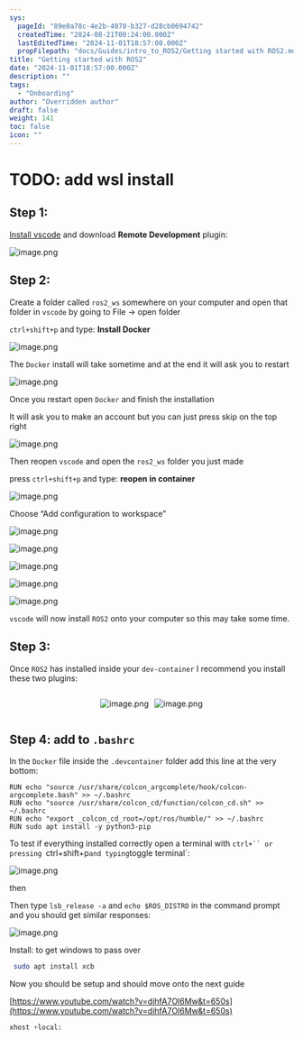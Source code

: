 ```yaml
---
sys:
  pageId: "89e0a78c-4e2b-4070-b327-d28cb0694742"
  createdTime: "2024-08-21T00:24:00.000Z"
  lastEditedTime: "2024-11-01T18:57:00.000Z"
  propFilepath: "docs/Guides/intro_to_ROS2/Getting started with ROS2.md"
title: "Getting started with ROS2"
date: "2024-11-01T18:57:00.000Z"
description: ""
tags:
  - "Onboarding"
author: "Overridden author"
draft: false
weight: 141
toc: false
icon: ""
---
```


# TODO: add wsl install

## Step 1:

[Install vscode](https://code.visualstudio.com/download) and download **Remote Development** plugin:

![image.png](https://prod-files-secure.s3.us-west-2.amazonaws.com/d518164a-d88e-44d1-a4ee-3adb3bd8bce0/efb52993-1881-4a40-b95e-6f020334f022/image.png?X-Amz-Algorithm=AWS4-HMAC-SHA256&X-Amz-Content-Sha256=UNSIGNED-PAYLOAD&X-Amz-Credential=ASIAZI2LB46656BKA4FC%2F20250417%2Fus-west-2%2Fs3%2Faws4_request&X-Amz-Date=20250417T032810Z&X-Amz-Expires=3600&X-Amz-Security-Token=IQoJb3JpZ2luX2VjEMv%2F%2F%2F%2F%2F%2F%2F%2F%2F%2FwEaCXVzLXdlc3QtMiJIMEYCIQCVVH2aHVlBjLHTWnfOoWT3%2FcAkCNVTpw%2FlcmSykAXoVgIhAKYCc2014XaWc7hhNz%2FFF2HslPNv5FVPgRTn8fBpcJEcKv8DCFQQABoMNjM3NDIzMTgzODA1Igz8qQHBoDSm%2FQHlX0Yq3AP7aOi35OxSIUbu4LTM0UX2%2FNCZOSnJozFewhTOanKYGuDqRTqdZHxVmgQvZquz3768gWDS5muuDKq2jmclf%2FWJa6OZ2%2BkfVyz3YiioBS0QeCetXCdY%2F7tLQroL8I7wk%2Br3CdtskTqer0oLF8Oq3csOHZzpCIo2ZwY1SvOzDo1qKo5zs%2BGL2%2B1smAAERTvvuJRBHLkMMNXDplcTJOalSRgVImQPtwZN3EUk09o4r0XoJPOVN16ErQLuCs7OvOGJMoWMSbawEG%2BSDHsJaCZweLoG0dhhlEsUzFofy3dA0srRrPeySnH2w0dVxgzHsHbDsEc7iz9ezqeUGAo72pBwBcV4oiQp1MJU6mbC%2BJQAvMb%2FhSOHwTRZvzoKWUt5SiARhyx%2Bq3z290L7GaO81QQwjICGyCL7gbRGLKtXB4zwiR3uE9fuU%2BBhDF%2BblLt06F5p4wu8HYnqrDcJgyyCTRWf6NvHptsvKXXipEbLmhivuzsjONUbqW7YFEKUDzpgBO6A8P%2BK2%2BWP%2BjVEWNHQWosLMnZWT7Cck5uKhZK2Es0GvsBWMzhDeeP3KJO%2BaQ1X%2BJyOe2HTUl0xpfIDa08XocD1oU9XPqAiER%2BtAwehyz5gJbWdeWOxDRQWTOFxNJgWlTD534HABjqkASnfHSIsGFu7bHaF0J27U76O8aOndda5BvXM2cP%2FYWCpgt0l%2B%2Frz7xL7%2BWsUxYLKqSyoWPWpI0wYfDkYk2fcG%2FCYBF5X706dY5wOhLHIvCo2krFEcqL568juBSIHQljwDCI9%2BVBnLY6hrwFHTx4y9ywZxVPFWzIP1K1YYYb8aotNZl4Yh6jUaTkWwRc%2FW7w2yXGlAd9ap8E2V0VtvpZO4IMH5849&X-Amz-Signature=f24fb708e5a59582b0cd5ab99976b99ac1e03a6d0943ca095819be8d7f47a87c&X-Amz-SignedHeaders=host&x-id=GetObject)

## Step 2:

Create a folder called `ros2_ws` somewhere on your computer and open that folder in `vscode` by going to File → open folder 

`ctrl+shift+p` and type: **Install Docker**

![image.png](https://prod-files-secure.s3.us-west-2.amazonaws.com/d518164a-d88e-44d1-a4ee-3adb3bd8bce0/2269dc0e-1cd5-47ff-bceb-c04ad9b2eab0/image.png?X-Amz-Algorithm=AWS4-HMAC-SHA256&X-Amz-Content-Sha256=UNSIGNED-PAYLOAD&X-Amz-Credential=ASIAZI2LB46656BKA4FC%2F20250417%2Fus-west-2%2Fs3%2Faws4_request&X-Amz-Date=20250417T032810Z&X-Amz-Expires=3600&X-Amz-Security-Token=IQoJb3JpZ2luX2VjEMv%2F%2F%2F%2F%2F%2F%2F%2F%2F%2FwEaCXVzLXdlc3QtMiJIMEYCIQCVVH2aHVlBjLHTWnfOoWT3%2FcAkCNVTpw%2FlcmSykAXoVgIhAKYCc2014XaWc7hhNz%2FFF2HslPNv5FVPgRTn8fBpcJEcKv8DCFQQABoMNjM3NDIzMTgzODA1Igz8qQHBoDSm%2FQHlX0Yq3AP7aOi35OxSIUbu4LTM0UX2%2FNCZOSnJozFewhTOanKYGuDqRTqdZHxVmgQvZquz3768gWDS5muuDKq2jmclf%2FWJa6OZ2%2BkfVyz3YiioBS0QeCetXCdY%2F7tLQroL8I7wk%2Br3CdtskTqer0oLF8Oq3csOHZzpCIo2ZwY1SvOzDo1qKo5zs%2BGL2%2B1smAAERTvvuJRBHLkMMNXDplcTJOalSRgVImQPtwZN3EUk09o4r0XoJPOVN16ErQLuCs7OvOGJMoWMSbawEG%2BSDHsJaCZweLoG0dhhlEsUzFofy3dA0srRrPeySnH2w0dVxgzHsHbDsEc7iz9ezqeUGAo72pBwBcV4oiQp1MJU6mbC%2BJQAvMb%2FhSOHwTRZvzoKWUt5SiARhyx%2Bq3z290L7GaO81QQwjICGyCL7gbRGLKtXB4zwiR3uE9fuU%2BBhDF%2BblLt06F5p4wu8HYnqrDcJgyyCTRWf6NvHptsvKXXipEbLmhivuzsjONUbqW7YFEKUDzpgBO6A8P%2BK2%2BWP%2BjVEWNHQWosLMnZWT7Cck5uKhZK2Es0GvsBWMzhDeeP3KJO%2BaQ1X%2BJyOe2HTUl0xpfIDa08XocD1oU9XPqAiER%2BtAwehyz5gJbWdeWOxDRQWTOFxNJgWlTD534HABjqkASnfHSIsGFu7bHaF0J27U76O8aOndda5BvXM2cP%2FYWCpgt0l%2B%2Frz7xL7%2BWsUxYLKqSyoWPWpI0wYfDkYk2fcG%2FCYBF5X706dY5wOhLHIvCo2krFEcqL568juBSIHQljwDCI9%2BVBnLY6hrwFHTx4y9ywZxVPFWzIP1K1YYYb8aotNZl4Yh6jUaTkWwRc%2FW7w2yXGlAd9ap8E2V0VtvpZO4IMH5849&X-Amz-Signature=a30b9b51fbb39fe4f73bfc820d15e209f2baf3918b45a72e3296ca99d0baac70&X-Amz-SignedHeaders=host&x-id=GetObject)

The `Docker` install will take sometime and at the end it will ask you to restart

![image.png](https://prod-files-secure.s3.us-west-2.amazonaws.com/d518164a-d88e-44d1-a4ee-3adb3bd8bce0/ed233f78-be33-4b1f-b89c-9c346c0e961e/image.png?X-Amz-Algorithm=AWS4-HMAC-SHA256&X-Amz-Content-Sha256=UNSIGNED-PAYLOAD&X-Amz-Credential=ASIAZI2LB46656BKA4FC%2F20250417%2Fus-west-2%2Fs3%2Faws4_request&X-Amz-Date=20250417T032810Z&X-Amz-Expires=3600&X-Amz-Security-Token=IQoJb3JpZ2luX2VjEMv%2F%2F%2F%2F%2F%2F%2F%2F%2F%2FwEaCXVzLXdlc3QtMiJIMEYCIQCVVH2aHVlBjLHTWnfOoWT3%2FcAkCNVTpw%2FlcmSykAXoVgIhAKYCc2014XaWc7hhNz%2FFF2HslPNv5FVPgRTn8fBpcJEcKv8DCFQQABoMNjM3NDIzMTgzODA1Igz8qQHBoDSm%2FQHlX0Yq3AP7aOi35OxSIUbu4LTM0UX2%2FNCZOSnJozFewhTOanKYGuDqRTqdZHxVmgQvZquz3768gWDS5muuDKq2jmclf%2FWJa6OZ2%2BkfVyz3YiioBS0QeCetXCdY%2F7tLQroL8I7wk%2Br3CdtskTqer0oLF8Oq3csOHZzpCIo2ZwY1SvOzDo1qKo5zs%2BGL2%2B1smAAERTvvuJRBHLkMMNXDplcTJOalSRgVImQPtwZN3EUk09o4r0XoJPOVN16ErQLuCs7OvOGJMoWMSbawEG%2BSDHsJaCZweLoG0dhhlEsUzFofy3dA0srRrPeySnH2w0dVxgzHsHbDsEc7iz9ezqeUGAo72pBwBcV4oiQp1MJU6mbC%2BJQAvMb%2FhSOHwTRZvzoKWUt5SiARhyx%2Bq3z290L7GaO81QQwjICGyCL7gbRGLKtXB4zwiR3uE9fuU%2BBhDF%2BblLt06F5p4wu8HYnqrDcJgyyCTRWf6NvHptsvKXXipEbLmhivuzsjONUbqW7YFEKUDzpgBO6A8P%2BK2%2BWP%2BjVEWNHQWosLMnZWT7Cck5uKhZK2Es0GvsBWMzhDeeP3KJO%2BaQ1X%2BJyOe2HTUl0xpfIDa08XocD1oU9XPqAiER%2BtAwehyz5gJbWdeWOxDRQWTOFxNJgWlTD534HABjqkASnfHSIsGFu7bHaF0J27U76O8aOndda5BvXM2cP%2FYWCpgt0l%2B%2Frz7xL7%2BWsUxYLKqSyoWPWpI0wYfDkYk2fcG%2FCYBF5X706dY5wOhLHIvCo2krFEcqL568juBSIHQljwDCI9%2BVBnLY6hrwFHTx4y9ywZxVPFWzIP1K1YYYb8aotNZl4Yh6jUaTkWwRc%2FW7w2yXGlAd9ap8E2V0VtvpZO4IMH5849&X-Amz-Signature=cdac25430add54c48996e2234f584b9d7d4184b3bfb8f19c2e8d5f2812cd2156&X-Amz-SignedHeaders=host&x-id=GetObject)

Once you restart open `Docker` and finish the installation

It will ask you to make an account but you can just press skip on the top right

![image.png](https://prod-files-secure.s3.us-west-2.amazonaws.com/d518164a-d88e-44d1-a4ee-3adb3bd8bce0/21010ad9-1659-4fd9-9f59-9932a09b2a3d/image.png?X-Amz-Algorithm=AWS4-HMAC-SHA256&X-Amz-Content-Sha256=UNSIGNED-PAYLOAD&X-Amz-Credential=ASIAZI2LB46656BKA4FC%2F20250417%2Fus-west-2%2Fs3%2Faws4_request&X-Amz-Date=20250417T032810Z&X-Amz-Expires=3600&X-Amz-Security-Token=IQoJb3JpZ2luX2VjEMv%2F%2F%2F%2F%2F%2F%2F%2F%2F%2FwEaCXVzLXdlc3QtMiJIMEYCIQCVVH2aHVlBjLHTWnfOoWT3%2FcAkCNVTpw%2FlcmSykAXoVgIhAKYCc2014XaWc7hhNz%2FFF2HslPNv5FVPgRTn8fBpcJEcKv8DCFQQABoMNjM3NDIzMTgzODA1Igz8qQHBoDSm%2FQHlX0Yq3AP7aOi35OxSIUbu4LTM0UX2%2FNCZOSnJozFewhTOanKYGuDqRTqdZHxVmgQvZquz3768gWDS5muuDKq2jmclf%2FWJa6OZ2%2BkfVyz3YiioBS0QeCetXCdY%2F7tLQroL8I7wk%2Br3CdtskTqer0oLF8Oq3csOHZzpCIo2ZwY1SvOzDo1qKo5zs%2BGL2%2B1smAAERTvvuJRBHLkMMNXDplcTJOalSRgVImQPtwZN3EUk09o4r0XoJPOVN16ErQLuCs7OvOGJMoWMSbawEG%2BSDHsJaCZweLoG0dhhlEsUzFofy3dA0srRrPeySnH2w0dVxgzHsHbDsEc7iz9ezqeUGAo72pBwBcV4oiQp1MJU6mbC%2BJQAvMb%2FhSOHwTRZvzoKWUt5SiARhyx%2Bq3z290L7GaO81QQwjICGyCL7gbRGLKtXB4zwiR3uE9fuU%2BBhDF%2BblLt06F5p4wu8HYnqrDcJgyyCTRWf6NvHptsvKXXipEbLmhivuzsjONUbqW7YFEKUDzpgBO6A8P%2BK2%2BWP%2BjVEWNHQWosLMnZWT7Cck5uKhZK2Es0GvsBWMzhDeeP3KJO%2BaQ1X%2BJyOe2HTUl0xpfIDa08XocD1oU9XPqAiER%2BtAwehyz5gJbWdeWOxDRQWTOFxNJgWlTD534HABjqkASnfHSIsGFu7bHaF0J27U76O8aOndda5BvXM2cP%2FYWCpgt0l%2B%2Frz7xL7%2BWsUxYLKqSyoWPWpI0wYfDkYk2fcG%2FCYBF5X706dY5wOhLHIvCo2krFEcqL568juBSIHQljwDCI9%2BVBnLY6hrwFHTx4y9ywZxVPFWzIP1K1YYYb8aotNZl4Yh6jUaTkWwRc%2FW7w2yXGlAd9ap8E2V0VtvpZO4IMH5849&X-Amz-Signature=e38e8c87d3b0b04a7b02485e4bd2bdfafe2130995f57d4304ce197bee8082c68&X-Amz-SignedHeaders=host&x-id=GetObject)

Then reopen `vscode` and open the `ros2_ws` folder you just made

press `ctrl+shift+p` and type: **reopen in container**

![image.png](https://prod-files-secure.s3.us-west-2.amazonaws.com/d518164a-d88e-44d1-a4ee-3adb3bd8bce0/4e93b8c2-41ad-488c-8095-c74205196118/image.png?X-Amz-Algorithm=AWS4-HMAC-SHA256&X-Amz-Content-Sha256=UNSIGNED-PAYLOAD&X-Amz-Credential=ASIAZI2LB46656BKA4FC%2F20250417%2Fus-west-2%2Fs3%2Faws4_request&X-Amz-Date=20250417T032810Z&X-Amz-Expires=3600&X-Amz-Security-Token=IQoJb3JpZ2luX2VjEMv%2F%2F%2F%2F%2F%2F%2F%2F%2F%2FwEaCXVzLXdlc3QtMiJIMEYCIQCVVH2aHVlBjLHTWnfOoWT3%2FcAkCNVTpw%2FlcmSykAXoVgIhAKYCc2014XaWc7hhNz%2FFF2HslPNv5FVPgRTn8fBpcJEcKv8DCFQQABoMNjM3NDIzMTgzODA1Igz8qQHBoDSm%2FQHlX0Yq3AP7aOi35OxSIUbu4LTM0UX2%2FNCZOSnJozFewhTOanKYGuDqRTqdZHxVmgQvZquz3768gWDS5muuDKq2jmclf%2FWJa6OZ2%2BkfVyz3YiioBS0QeCetXCdY%2F7tLQroL8I7wk%2Br3CdtskTqer0oLF8Oq3csOHZzpCIo2ZwY1SvOzDo1qKo5zs%2BGL2%2B1smAAERTvvuJRBHLkMMNXDplcTJOalSRgVImQPtwZN3EUk09o4r0XoJPOVN16ErQLuCs7OvOGJMoWMSbawEG%2BSDHsJaCZweLoG0dhhlEsUzFofy3dA0srRrPeySnH2w0dVxgzHsHbDsEc7iz9ezqeUGAo72pBwBcV4oiQp1MJU6mbC%2BJQAvMb%2FhSOHwTRZvzoKWUt5SiARhyx%2Bq3z290L7GaO81QQwjICGyCL7gbRGLKtXB4zwiR3uE9fuU%2BBhDF%2BblLt06F5p4wu8HYnqrDcJgyyCTRWf6NvHptsvKXXipEbLmhivuzsjONUbqW7YFEKUDzpgBO6A8P%2BK2%2BWP%2BjVEWNHQWosLMnZWT7Cck5uKhZK2Es0GvsBWMzhDeeP3KJO%2BaQ1X%2BJyOe2HTUl0xpfIDa08XocD1oU9XPqAiER%2BtAwehyz5gJbWdeWOxDRQWTOFxNJgWlTD534HABjqkASnfHSIsGFu7bHaF0J27U76O8aOndda5BvXM2cP%2FYWCpgt0l%2B%2Frz7xL7%2BWsUxYLKqSyoWPWpI0wYfDkYk2fcG%2FCYBF5X706dY5wOhLHIvCo2krFEcqL568juBSIHQljwDCI9%2BVBnLY6hrwFHTx4y9ywZxVPFWzIP1K1YYYb8aotNZl4Yh6jUaTkWwRc%2FW7w2yXGlAd9ap8E2V0VtvpZO4IMH5849&X-Amz-Signature=8dc65f393b9775a1325ca6c613404d46d7d08a160915901d7116848661708d51&X-Amz-SignedHeaders=host&x-id=GetObject)

Choose “Add configuration to workspace”

![image.png](https://prod-files-secure.s3.us-west-2.amazonaws.com/d518164a-d88e-44d1-a4ee-3adb3bd8bce0/9560b282-5060-4989-ba37-97e7b2c22476/image.png?X-Amz-Algorithm=AWS4-HMAC-SHA256&X-Amz-Content-Sha256=UNSIGNED-PAYLOAD&X-Amz-Credential=ASIAZI2LB46656BKA4FC%2F20250417%2Fus-west-2%2Fs3%2Faws4_request&X-Amz-Date=20250417T032810Z&X-Amz-Expires=3600&X-Amz-Security-Token=IQoJb3JpZ2luX2VjEMv%2F%2F%2F%2F%2F%2F%2F%2F%2F%2FwEaCXVzLXdlc3QtMiJIMEYCIQCVVH2aHVlBjLHTWnfOoWT3%2FcAkCNVTpw%2FlcmSykAXoVgIhAKYCc2014XaWc7hhNz%2FFF2HslPNv5FVPgRTn8fBpcJEcKv8DCFQQABoMNjM3NDIzMTgzODA1Igz8qQHBoDSm%2FQHlX0Yq3AP7aOi35OxSIUbu4LTM0UX2%2FNCZOSnJozFewhTOanKYGuDqRTqdZHxVmgQvZquz3768gWDS5muuDKq2jmclf%2FWJa6OZ2%2BkfVyz3YiioBS0QeCetXCdY%2F7tLQroL8I7wk%2Br3CdtskTqer0oLF8Oq3csOHZzpCIo2ZwY1SvOzDo1qKo5zs%2BGL2%2B1smAAERTvvuJRBHLkMMNXDplcTJOalSRgVImQPtwZN3EUk09o4r0XoJPOVN16ErQLuCs7OvOGJMoWMSbawEG%2BSDHsJaCZweLoG0dhhlEsUzFofy3dA0srRrPeySnH2w0dVxgzHsHbDsEc7iz9ezqeUGAo72pBwBcV4oiQp1MJU6mbC%2BJQAvMb%2FhSOHwTRZvzoKWUt5SiARhyx%2Bq3z290L7GaO81QQwjICGyCL7gbRGLKtXB4zwiR3uE9fuU%2BBhDF%2BblLt06F5p4wu8HYnqrDcJgyyCTRWf6NvHptsvKXXipEbLmhivuzsjONUbqW7YFEKUDzpgBO6A8P%2BK2%2BWP%2BjVEWNHQWosLMnZWT7Cck5uKhZK2Es0GvsBWMzhDeeP3KJO%2BaQ1X%2BJyOe2HTUl0xpfIDa08XocD1oU9XPqAiER%2BtAwehyz5gJbWdeWOxDRQWTOFxNJgWlTD534HABjqkASnfHSIsGFu7bHaF0J27U76O8aOndda5BvXM2cP%2FYWCpgt0l%2B%2Frz7xL7%2BWsUxYLKqSyoWPWpI0wYfDkYk2fcG%2FCYBF5X706dY5wOhLHIvCo2krFEcqL568juBSIHQljwDCI9%2BVBnLY6hrwFHTx4y9ywZxVPFWzIP1K1YYYb8aotNZl4Yh6jUaTkWwRc%2FW7w2yXGlAd9ap8E2V0VtvpZO4IMH5849&X-Amz-Signature=83df6c649716298ef125245317add5ec9b1d684a488730184941f5d6bcc4a7af&X-Amz-SignedHeaders=host&x-id=GetObject)

![image.png](https://prod-files-secure.s3.us-west-2.amazonaws.com/d518164a-d88e-44d1-a4ee-3adb3bd8bce0/2ee63f81-886b-48e8-a553-dc6e5eac99e4/image.png?X-Amz-Algorithm=AWS4-HMAC-SHA256&X-Amz-Content-Sha256=UNSIGNED-PAYLOAD&X-Amz-Credential=ASIAZI2LB46656BKA4FC%2F20250417%2Fus-west-2%2Fs3%2Faws4_request&X-Amz-Date=20250417T032810Z&X-Amz-Expires=3600&X-Amz-Security-Token=IQoJb3JpZ2luX2VjEMv%2F%2F%2F%2F%2F%2F%2F%2F%2F%2FwEaCXVzLXdlc3QtMiJIMEYCIQCVVH2aHVlBjLHTWnfOoWT3%2FcAkCNVTpw%2FlcmSykAXoVgIhAKYCc2014XaWc7hhNz%2FFF2HslPNv5FVPgRTn8fBpcJEcKv8DCFQQABoMNjM3NDIzMTgzODA1Igz8qQHBoDSm%2FQHlX0Yq3AP7aOi35OxSIUbu4LTM0UX2%2FNCZOSnJozFewhTOanKYGuDqRTqdZHxVmgQvZquz3768gWDS5muuDKq2jmclf%2FWJa6OZ2%2BkfVyz3YiioBS0QeCetXCdY%2F7tLQroL8I7wk%2Br3CdtskTqer0oLF8Oq3csOHZzpCIo2ZwY1SvOzDo1qKo5zs%2BGL2%2B1smAAERTvvuJRBHLkMMNXDplcTJOalSRgVImQPtwZN3EUk09o4r0XoJPOVN16ErQLuCs7OvOGJMoWMSbawEG%2BSDHsJaCZweLoG0dhhlEsUzFofy3dA0srRrPeySnH2w0dVxgzHsHbDsEc7iz9ezqeUGAo72pBwBcV4oiQp1MJU6mbC%2BJQAvMb%2FhSOHwTRZvzoKWUt5SiARhyx%2Bq3z290L7GaO81QQwjICGyCL7gbRGLKtXB4zwiR3uE9fuU%2BBhDF%2BblLt06F5p4wu8HYnqrDcJgyyCTRWf6NvHptsvKXXipEbLmhivuzsjONUbqW7YFEKUDzpgBO6A8P%2BK2%2BWP%2BjVEWNHQWosLMnZWT7Cck5uKhZK2Es0GvsBWMzhDeeP3KJO%2BaQ1X%2BJyOe2HTUl0xpfIDa08XocD1oU9XPqAiER%2BtAwehyz5gJbWdeWOxDRQWTOFxNJgWlTD534HABjqkASnfHSIsGFu7bHaF0J27U76O8aOndda5BvXM2cP%2FYWCpgt0l%2B%2Frz7xL7%2BWsUxYLKqSyoWPWpI0wYfDkYk2fcG%2FCYBF5X706dY5wOhLHIvCo2krFEcqL568juBSIHQljwDCI9%2BVBnLY6hrwFHTx4y9ywZxVPFWzIP1K1YYYb8aotNZl4Yh6jUaTkWwRc%2FW7w2yXGlAd9ap8E2V0VtvpZO4IMH5849&X-Amz-Signature=b64062ffca1891cc54cbd9b13c958eaa67a946a0d2bed6d1e58044fa1233ffdd&X-Amz-SignedHeaders=host&x-id=GetObject)

![image.png](https://prod-files-secure.s3.us-west-2.amazonaws.com/d518164a-d88e-44d1-a4ee-3adb3bd8bce0/ae1580b2-b048-407e-aed9-b584224a7a04/image.png?X-Amz-Algorithm=AWS4-HMAC-SHA256&X-Amz-Content-Sha256=UNSIGNED-PAYLOAD&X-Amz-Credential=ASIAZI2LB46656BKA4FC%2F20250417%2Fus-west-2%2Fs3%2Faws4_request&X-Amz-Date=20250417T032810Z&X-Amz-Expires=3600&X-Amz-Security-Token=IQoJb3JpZ2luX2VjEMv%2F%2F%2F%2F%2F%2F%2F%2F%2F%2FwEaCXVzLXdlc3QtMiJIMEYCIQCVVH2aHVlBjLHTWnfOoWT3%2FcAkCNVTpw%2FlcmSykAXoVgIhAKYCc2014XaWc7hhNz%2FFF2HslPNv5FVPgRTn8fBpcJEcKv8DCFQQABoMNjM3NDIzMTgzODA1Igz8qQHBoDSm%2FQHlX0Yq3AP7aOi35OxSIUbu4LTM0UX2%2FNCZOSnJozFewhTOanKYGuDqRTqdZHxVmgQvZquz3768gWDS5muuDKq2jmclf%2FWJa6OZ2%2BkfVyz3YiioBS0QeCetXCdY%2F7tLQroL8I7wk%2Br3CdtskTqer0oLF8Oq3csOHZzpCIo2ZwY1SvOzDo1qKo5zs%2BGL2%2B1smAAERTvvuJRBHLkMMNXDplcTJOalSRgVImQPtwZN3EUk09o4r0XoJPOVN16ErQLuCs7OvOGJMoWMSbawEG%2BSDHsJaCZweLoG0dhhlEsUzFofy3dA0srRrPeySnH2w0dVxgzHsHbDsEc7iz9ezqeUGAo72pBwBcV4oiQp1MJU6mbC%2BJQAvMb%2FhSOHwTRZvzoKWUt5SiARhyx%2Bq3z290L7GaO81QQwjICGyCL7gbRGLKtXB4zwiR3uE9fuU%2BBhDF%2BblLt06F5p4wu8HYnqrDcJgyyCTRWf6NvHptsvKXXipEbLmhivuzsjONUbqW7YFEKUDzpgBO6A8P%2BK2%2BWP%2BjVEWNHQWosLMnZWT7Cck5uKhZK2Es0GvsBWMzhDeeP3KJO%2BaQ1X%2BJyOe2HTUl0xpfIDa08XocD1oU9XPqAiER%2BtAwehyz5gJbWdeWOxDRQWTOFxNJgWlTD534HABjqkASnfHSIsGFu7bHaF0J27U76O8aOndda5BvXM2cP%2FYWCpgt0l%2B%2Frz7xL7%2BWsUxYLKqSyoWPWpI0wYfDkYk2fcG%2FCYBF5X706dY5wOhLHIvCo2krFEcqL568juBSIHQljwDCI9%2BVBnLY6hrwFHTx4y9ywZxVPFWzIP1K1YYYb8aotNZl4Yh6jUaTkWwRc%2FW7w2yXGlAd9ap8E2V0VtvpZO4IMH5849&X-Amz-Signature=f8bc78f889d7625b2edbe383c6b14f46b1f89ea67600ffd6f63ed1374f6d1b76&X-Amz-SignedHeaders=host&x-id=GetObject)

![image.png](https://prod-files-secure.s3.us-west-2.amazonaws.com/d518164a-d88e-44d1-a4ee-3adb3bd8bce0/53255b28-f75e-430f-b9e3-c0ac8577e42b/image.png?X-Amz-Algorithm=AWS4-HMAC-SHA256&X-Amz-Content-Sha256=UNSIGNED-PAYLOAD&X-Amz-Credential=ASIAZI2LB46656BKA4FC%2F20250417%2Fus-west-2%2Fs3%2Faws4_request&X-Amz-Date=20250417T032810Z&X-Amz-Expires=3600&X-Amz-Security-Token=IQoJb3JpZ2luX2VjEMv%2F%2F%2F%2F%2F%2F%2F%2F%2F%2FwEaCXVzLXdlc3QtMiJIMEYCIQCVVH2aHVlBjLHTWnfOoWT3%2FcAkCNVTpw%2FlcmSykAXoVgIhAKYCc2014XaWc7hhNz%2FFF2HslPNv5FVPgRTn8fBpcJEcKv8DCFQQABoMNjM3NDIzMTgzODA1Igz8qQHBoDSm%2FQHlX0Yq3AP7aOi35OxSIUbu4LTM0UX2%2FNCZOSnJozFewhTOanKYGuDqRTqdZHxVmgQvZquz3768gWDS5muuDKq2jmclf%2FWJa6OZ2%2BkfVyz3YiioBS0QeCetXCdY%2F7tLQroL8I7wk%2Br3CdtskTqer0oLF8Oq3csOHZzpCIo2ZwY1SvOzDo1qKo5zs%2BGL2%2B1smAAERTvvuJRBHLkMMNXDplcTJOalSRgVImQPtwZN3EUk09o4r0XoJPOVN16ErQLuCs7OvOGJMoWMSbawEG%2BSDHsJaCZweLoG0dhhlEsUzFofy3dA0srRrPeySnH2w0dVxgzHsHbDsEc7iz9ezqeUGAo72pBwBcV4oiQp1MJU6mbC%2BJQAvMb%2FhSOHwTRZvzoKWUt5SiARhyx%2Bq3z290L7GaO81QQwjICGyCL7gbRGLKtXB4zwiR3uE9fuU%2BBhDF%2BblLt06F5p4wu8HYnqrDcJgyyCTRWf6NvHptsvKXXipEbLmhivuzsjONUbqW7YFEKUDzpgBO6A8P%2BK2%2BWP%2BjVEWNHQWosLMnZWT7Cck5uKhZK2Es0GvsBWMzhDeeP3KJO%2BaQ1X%2BJyOe2HTUl0xpfIDa08XocD1oU9XPqAiER%2BtAwehyz5gJbWdeWOxDRQWTOFxNJgWlTD534HABjqkASnfHSIsGFu7bHaF0J27U76O8aOndda5BvXM2cP%2FYWCpgt0l%2B%2Frz7xL7%2BWsUxYLKqSyoWPWpI0wYfDkYk2fcG%2FCYBF5X706dY5wOhLHIvCo2krFEcqL568juBSIHQljwDCI9%2BVBnLY6hrwFHTx4y9ywZxVPFWzIP1K1YYYb8aotNZl4Yh6jUaTkWwRc%2FW7w2yXGlAd9ap8E2V0VtvpZO4IMH5849&X-Amz-Signature=32bb48be2562d0871526463f0c034783a524cb7729112be667af90a500e6bbf1&X-Amz-SignedHeaders=host&x-id=GetObject)

![image.png](https://prod-files-secure.s3.us-west-2.amazonaws.com/d518164a-d88e-44d1-a4ee-3adb3bd8bce0/7c562767-5af9-4ffb-97d1-327bcdf4ee00/image.png?X-Amz-Algorithm=AWS4-HMAC-SHA256&X-Amz-Content-Sha256=UNSIGNED-PAYLOAD&X-Amz-Credential=ASIAZI2LB46656BKA4FC%2F20250417%2Fus-west-2%2Fs3%2Faws4_request&X-Amz-Date=20250417T032810Z&X-Amz-Expires=3600&X-Amz-Security-Token=IQoJb3JpZ2luX2VjEMv%2F%2F%2F%2F%2F%2F%2F%2F%2F%2FwEaCXVzLXdlc3QtMiJIMEYCIQCVVH2aHVlBjLHTWnfOoWT3%2FcAkCNVTpw%2FlcmSykAXoVgIhAKYCc2014XaWc7hhNz%2FFF2HslPNv5FVPgRTn8fBpcJEcKv8DCFQQABoMNjM3NDIzMTgzODA1Igz8qQHBoDSm%2FQHlX0Yq3AP7aOi35OxSIUbu4LTM0UX2%2FNCZOSnJozFewhTOanKYGuDqRTqdZHxVmgQvZquz3768gWDS5muuDKq2jmclf%2FWJa6OZ2%2BkfVyz3YiioBS0QeCetXCdY%2F7tLQroL8I7wk%2Br3CdtskTqer0oLF8Oq3csOHZzpCIo2ZwY1SvOzDo1qKo5zs%2BGL2%2B1smAAERTvvuJRBHLkMMNXDplcTJOalSRgVImQPtwZN3EUk09o4r0XoJPOVN16ErQLuCs7OvOGJMoWMSbawEG%2BSDHsJaCZweLoG0dhhlEsUzFofy3dA0srRrPeySnH2w0dVxgzHsHbDsEc7iz9ezqeUGAo72pBwBcV4oiQp1MJU6mbC%2BJQAvMb%2FhSOHwTRZvzoKWUt5SiARhyx%2Bq3z290L7GaO81QQwjICGyCL7gbRGLKtXB4zwiR3uE9fuU%2BBhDF%2BblLt06F5p4wu8HYnqrDcJgyyCTRWf6NvHptsvKXXipEbLmhivuzsjONUbqW7YFEKUDzpgBO6A8P%2BK2%2BWP%2BjVEWNHQWosLMnZWT7Cck5uKhZK2Es0GvsBWMzhDeeP3KJO%2BaQ1X%2BJyOe2HTUl0xpfIDa08XocD1oU9XPqAiER%2BtAwehyz5gJbWdeWOxDRQWTOFxNJgWlTD534HABjqkASnfHSIsGFu7bHaF0J27U76O8aOndda5BvXM2cP%2FYWCpgt0l%2B%2Frz7xL7%2BWsUxYLKqSyoWPWpI0wYfDkYk2fcG%2FCYBF5X706dY5wOhLHIvCo2krFEcqL568juBSIHQljwDCI9%2BVBnLY6hrwFHTx4y9ywZxVPFWzIP1K1YYYb8aotNZl4Yh6jUaTkWwRc%2FW7w2yXGlAd9ap8E2V0VtvpZO4IMH5849&X-Amz-Signature=9fb3d4d8713eae8e901a5dacf8e71933c59a0a2c6dbe291f495e1442ecc20e3d&X-Amz-SignedHeaders=host&x-id=GetObject)

`vscode` will now install `ROS2` onto your computer so this may take some time.

## Step 3:

Once `ROS2` has installed inside your `dev-container` I recommend you install these two plugins:

<div style="display: flex;flex-direction: row; column-gap:10px; max-width: 630px;justify-content: center;">
<div>

![image.png](https://prod-files-secure.s3.us-west-2.amazonaws.com/d518164a-d88e-44d1-a4ee-3adb3bd8bce0/3fc3d550-5a54-4ba1-ba6b-faa01cdb7369/image.png?X-Amz-Algorithm=AWS4-HMAC-SHA256&X-Amz-Content-Sha256=UNSIGNED-PAYLOAD&X-Amz-Credential=ASIAZI2LB4662C22VFEH%2F20250417%2Fus-west-2%2Fs3%2Faws4_request&X-Amz-Date=20250417T032815Z&X-Amz-Expires=3600&X-Amz-Security-Token=IQoJb3JpZ2luX2VjEMv%2F%2F%2F%2F%2F%2F%2F%2F%2F%2FwEaCXVzLXdlc3QtMiJHMEUCIQDQaf0ODqbvRHlojiuGowrlihQFX%2BuMH%2FevSGOkBUXrXwIgR2UrXtS1%2BLqU1CDbfNM%2BFYel25M3YYt%2BJd%2FACrogQy4q%2FwMIVBAAGgw2Mzc0MjMxODM4MDUiDKqZMH0qGkg5LYUh%2ByrcA9j7okynBf8vZmUSzztjBz%2F3zNizJhjeduMMOzxlA4NOMTxgIi70vxcCJv0l%2Bm%2FREdtX%2FMAx%2BYGcdv5PGvctyKfufDiysN4jnpjUUglAWiEoqPLdlGOfjR2LvSZpZlwiltyYvzkg3GsjDkBWJYbfVGLFrRhhjmSp7EOmJ4HB2JWHWU3baHBRQJSLX1PmU6dVA81F9nllTu96SK8jochFyURjJmrsvKqokzBd8klPG%2FhKNf2t2XiVb4ZJq%2BLCCN3FOwSW1wpeOrYsSoYjUtpu1y0dgo0IQy6yLJqhbh6HTPn27QeN%2FRURqOuvRviohW8By5aL4uDyxcAZMzXeS3ZtFkdzhRrPVuom6jF3cFmul9N9eWuH%2BrSJgERAUZ9ikq0hUj1JndEm%2BY2SjS%2B6bgjpmkfvyjx72W6vqjyKSgwoWUQCEVRHr7QmrPic3YbV9vehNmZ7wMtjQzHyNoMMgYg1PgJxzp7u6f%2BgWugcU5Zyie%2F%2FuXXge9S8gFDtxBZ%2B8JEA1%2BnhmvJq9SBqzyKlFiFBY4qG8dNPazmr%2Bpvc6YgIAhg5XBLMf0VP3Uc9QRXzcDVfL4UeNqg%2F2NuT8E9YhcOZ%2BdHfkQr%2BhV7t3HsO62IH68Cr58r3Wi3i081Li4M7MPzfgcAGOqUBHP7quukA7u%2FbK4mbrZ3zhK0zP8Quv1mV8Qvnl0HIsKIPSaqMZZSQrdOTYZgeFhOjmVi7bElTqs661SKKsGLLXhe1wPX9j4s10MGv%2BwiWM%2BcTSzURX3KwjkaqubPFC%2Fe5HEiVC4k0bVQRMY3ATKcJg9A9DMIoJGbvAJK3PplvzPxX2DcpdV9dWbRebZYcrli01ZqU9pVGMgF7Va4o52U68HbMuEmK&X-Amz-Signature=13b2fe8f6f788371b73f128044dd1838aef1c675335fa80ab356d0022357f778&X-Amz-SignedHeaders=host&x-id=GetObject)

</div>
<div>

![image.png](https://prod-files-secure.s3.us-west-2.amazonaws.com/d518164a-d88e-44d1-a4ee-3adb3bd8bce0/d994cc66-13c2-4093-a5a3-f84cf4601a82/image.png?X-Amz-Algorithm=AWS4-HMAC-SHA256&X-Amz-Content-Sha256=UNSIGNED-PAYLOAD&X-Amz-Credential=ASIAZI2LB466WXFQEQML%2F20250417%2Fus-west-2%2Fs3%2Faws4_request&X-Amz-Date=20250417T032816Z&X-Amz-Expires=3600&X-Amz-Security-Token=IQoJb3JpZ2luX2VjEMv%2F%2F%2F%2F%2F%2F%2F%2F%2F%2FwEaCXVzLXdlc3QtMiJHMEUCIQCP2IkZYf7DUWDINwJit%2FHxJ%2Bd01R3AjlCh7fMWdu6PSAIgVKDZ0I%2BNeOEXGt7uCEm6gemT%2FBSfsDbTdWmepHzadtcq%2FwMIVBAAGgw2Mzc0MjMxODM4MDUiDDUI8loQ5GvKeZshGircA5IPsdIa%2F5%2FDNQOSyNvqadUW7Te6KnF1hsvyHfJ0N%2FV9jTUwujr3%2FqgFxLT99hjQym0q%2BJVClRzoyA0iB4MMSa6%2FufPSS8Fj44Q2Mz5QBYTiZd9T4vbAbJ9b7cwfvQaQcJPJe3eT9riBAi5QDOIv7Reeg73uAqkIarvk4WgJBef38X3ehjcEtOHs1%2BJpAlLPXak6ogKHT9e%2FgYQbUvF7BK11NV%2BdfZN38YzN8rObYSyoYSdGr4U3onAmezlVxRqNU5Jd6MrXwNURTurAJHHFo%2BCbICTm38ZQEPvsFlCbyeE0qXlKKmzZ29bcE9Dg1nnxU2c4dXBU2ApfvODbpNOJc3r54e708x8j5T0vZXqeAs%2F2vCBJpMt9NRc0fbQFBVhFdZHh%2FIowXhXXHhHhfCWRD1bgQrXynyhWQHX3hRPD4tf%2BAHlxt01IxxP6BOSi6TJi0b5obP46UL3qgE91IEiwKx2VUYeggbyShxmkL2mWHR1qPrF9yCLDwUyeHIXHF4sHgzSlpejsNoGijYa3zEHdUgM9%2Bdhe5TYi%2BKuKT%2FLiqBJJtd8LN7TuTQGoQgsIBqEM8s99vfcxsV8Q2lKddYblkw30ZWxSFYfwmsr7NaiLKtyeP5O4ud%2Bf5iEi2IcaMILggcAGOqUBX2LB64nncIK8XhkjOXSi4CDIEw1Vje0e1XmO5BTt90AMlosTgEHwwiZLquC2vgyATAVLF8EaSVBfAczLU%2Fgdcb1HpA8NZvLRzfakr57hFs4llr9tNORyQAvHLXYp1Z6IOT6bsdS867wTWCRpuJG5sWds1vaz7yYnDIyDpcW9hgDSmuAmlC3hWrUZrpQibreGElBO8lNeU6xuN78lxxXMfHd5jlQk&X-Amz-Signature=b49aebdaaaa75a1f833973b47942dc5e19d87483cbfaa7cf7dcc9b2d7d6e2688&X-Amz-SignedHeaders=host&x-id=GetObject)

</div>
</div>

## Step 4: add to `.bashrc`

In the `Docker` file inside the `.devcontainer` folder add this line at the very bottom: 

```docker
RUN echo "source /usr/share/colcon_argcomplete/hook/colcon-argcomplete.bash" >> ~/.bashrc
RUN echo "source /usr/share/colcon_cd/function/colcon_cd.sh" >> ~/.bashrc
RUN echo "export _colcon_cd_root=/opt/ros/humble/" >> ~/.bashrc
RUN sudo apt install -y python3-pip 
```

To test if everything installed correctly open a terminal with `ctrl+`` or pressing `ctrl+shift+p` and typing `toggle terminal`:

![image.png](https://prod-files-secure.s3.us-west-2.amazonaws.com/d518164a-d88e-44d1-a4ee-3adb3bd8bce0/6a4943d8-b04e-4c02-9a58-775f3384d1a5/image.png?X-Amz-Algorithm=AWS4-HMAC-SHA256&X-Amz-Content-Sha256=UNSIGNED-PAYLOAD&X-Amz-Credential=ASIAZI2LB46656BKA4FC%2F20250417%2Fus-west-2%2Fs3%2Faws4_request&X-Amz-Date=20250417T032810Z&X-Amz-Expires=3600&X-Amz-Security-Token=IQoJb3JpZ2luX2VjEMv%2F%2F%2F%2F%2F%2F%2F%2F%2F%2FwEaCXVzLXdlc3QtMiJIMEYCIQCVVH2aHVlBjLHTWnfOoWT3%2FcAkCNVTpw%2FlcmSykAXoVgIhAKYCc2014XaWc7hhNz%2FFF2HslPNv5FVPgRTn8fBpcJEcKv8DCFQQABoMNjM3NDIzMTgzODA1Igz8qQHBoDSm%2FQHlX0Yq3AP7aOi35OxSIUbu4LTM0UX2%2FNCZOSnJozFewhTOanKYGuDqRTqdZHxVmgQvZquz3768gWDS5muuDKq2jmclf%2FWJa6OZ2%2BkfVyz3YiioBS0QeCetXCdY%2F7tLQroL8I7wk%2Br3CdtskTqer0oLF8Oq3csOHZzpCIo2ZwY1SvOzDo1qKo5zs%2BGL2%2B1smAAERTvvuJRBHLkMMNXDplcTJOalSRgVImQPtwZN3EUk09o4r0XoJPOVN16ErQLuCs7OvOGJMoWMSbawEG%2BSDHsJaCZweLoG0dhhlEsUzFofy3dA0srRrPeySnH2w0dVxgzHsHbDsEc7iz9ezqeUGAo72pBwBcV4oiQp1MJU6mbC%2BJQAvMb%2FhSOHwTRZvzoKWUt5SiARhyx%2Bq3z290L7GaO81QQwjICGyCL7gbRGLKtXB4zwiR3uE9fuU%2BBhDF%2BblLt06F5p4wu8HYnqrDcJgyyCTRWf6NvHptsvKXXipEbLmhivuzsjONUbqW7YFEKUDzpgBO6A8P%2BK2%2BWP%2BjVEWNHQWosLMnZWT7Cck5uKhZK2Es0GvsBWMzhDeeP3KJO%2BaQ1X%2BJyOe2HTUl0xpfIDa08XocD1oU9XPqAiER%2BtAwehyz5gJbWdeWOxDRQWTOFxNJgWlTD534HABjqkASnfHSIsGFu7bHaF0J27U76O8aOndda5BvXM2cP%2FYWCpgt0l%2B%2Frz7xL7%2BWsUxYLKqSyoWPWpI0wYfDkYk2fcG%2FCYBF5X706dY5wOhLHIvCo2krFEcqL568juBSIHQljwDCI9%2BVBnLY6hrwFHTx4y9ywZxVPFWzIP1K1YYYb8aotNZl4Yh6jUaTkWwRc%2FW7w2yXGlAd9ap8E2V0VtvpZO4IMH5849&X-Amz-Signature=fd1d224f0f1cc5204b358fdc116869d0aee52ee2792be6af6a4eace6fdefbeb0&X-Amz-SignedHeaders=host&x-id=GetObject)

then 

Then type `lsb_release -a` and `echo $ROS_DISTRO` in the command prompt and you should get similar responses:

![image.png](https://prod-files-secure.s3.us-west-2.amazonaws.com/d518164a-d88e-44d1-a4ee-3adb3bd8bce0/3e635dec-a805-4e85-8b9e-d000e5b71a4e/image.png?X-Amz-Algorithm=AWS4-HMAC-SHA256&X-Amz-Content-Sha256=UNSIGNED-PAYLOAD&X-Amz-Credential=ASIAZI2LB46656BKA4FC%2F20250417%2Fus-west-2%2Fs3%2Faws4_request&X-Amz-Date=20250417T032810Z&X-Amz-Expires=3600&X-Amz-Security-Token=IQoJb3JpZ2luX2VjEMv%2F%2F%2F%2F%2F%2F%2F%2F%2F%2FwEaCXVzLXdlc3QtMiJIMEYCIQCVVH2aHVlBjLHTWnfOoWT3%2FcAkCNVTpw%2FlcmSykAXoVgIhAKYCc2014XaWc7hhNz%2FFF2HslPNv5FVPgRTn8fBpcJEcKv8DCFQQABoMNjM3NDIzMTgzODA1Igz8qQHBoDSm%2FQHlX0Yq3AP7aOi35OxSIUbu4LTM0UX2%2FNCZOSnJozFewhTOanKYGuDqRTqdZHxVmgQvZquz3768gWDS5muuDKq2jmclf%2FWJa6OZ2%2BkfVyz3YiioBS0QeCetXCdY%2F7tLQroL8I7wk%2Br3CdtskTqer0oLF8Oq3csOHZzpCIo2ZwY1SvOzDo1qKo5zs%2BGL2%2B1smAAERTvvuJRBHLkMMNXDplcTJOalSRgVImQPtwZN3EUk09o4r0XoJPOVN16ErQLuCs7OvOGJMoWMSbawEG%2BSDHsJaCZweLoG0dhhlEsUzFofy3dA0srRrPeySnH2w0dVxgzHsHbDsEc7iz9ezqeUGAo72pBwBcV4oiQp1MJU6mbC%2BJQAvMb%2FhSOHwTRZvzoKWUt5SiARhyx%2Bq3z290L7GaO81QQwjICGyCL7gbRGLKtXB4zwiR3uE9fuU%2BBhDF%2BblLt06F5p4wu8HYnqrDcJgyyCTRWf6NvHptsvKXXipEbLmhivuzsjONUbqW7YFEKUDzpgBO6A8P%2BK2%2BWP%2BjVEWNHQWosLMnZWT7Cck5uKhZK2Es0GvsBWMzhDeeP3KJO%2BaQ1X%2BJyOe2HTUl0xpfIDa08XocD1oU9XPqAiER%2BtAwehyz5gJbWdeWOxDRQWTOFxNJgWlTD534HABjqkASnfHSIsGFu7bHaF0J27U76O8aOndda5BvXM2cP%2FYWCpgt0l%2B%2Frz7xL7%2BWsUxYLKqSyoWPWpI0wYfDkYk2fcG%2FCYBF5X706dY5wOhLHIvCo2krFEcqL568juBSIHQljwDCI9%2BVBnLY6hrwFHTx4y9ywZxVPFWzIP1K1YYYb8aotNZl4Yh6jUaTkWwRc%2FW7w2yXGlAd9ap8E2V0VtvpZO4IMH5849&X-Amz-Signature=889902a647499d67ea6ebe0252e6525bb4cf361ed282189e2f154ecd3e054760&X-Amz-SignedHeaders=host&x-id=GetObject)

Install:  to get windows to pass over

```bash
 sudo apt install xcb
```

Now you should be setup and should move onto the next guide 

[https://www.youtube.com/watch?v=dihfA7Ol6Mw&t=650s](https://www.youtube.com/watch?v=dihfA7Ol6Mw&t=650s)

```python
xhost +local:
```
